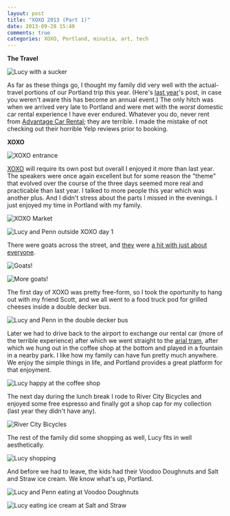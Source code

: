 ```yaml
---
layout: post
title: "XOXO 2013 (Part 1)"
date: 2013-09-28 15:49
comments: true
categories: XOXO, Portland, minutia, art, tech
---
```


**The Travel**

![Lucy with a sucker](/images/Portland/Sep_19_6_04_54.jpg "Travel is a little bit better if you have a sucker")

As far as these things go, I thought my family did very well with the actual-travel portions of our Portland trip this year. (Here's [last year]({{site.baseurl}}/2012/09/23/xoxo/)'s post, in case you weren't aware this has become an annual event.) The only hitch was when we arrived very late to Portland and were met with the *worst* domestic car rental experience I have ever endured. Whatever you do, never rent from [Advantage Car Rental](http://www.yelp.com/biz/advantage-car-rental-portland#hrid:oj7pmES5lP4-TtjNWtMX9g); they are terrible. I made the mistake of not checking out their horrible Yelp reviews prior to booking.

**XOXO**

![XOXO entrance](/images/Portland/Sep_20_11_16_18.jpg "XOXO entrance")

[XOXO](http://2013.xoxofest.com/) will require its own post but overall I enjoyed it more than last year. The speakers were once again excellent but for some reason the "theme" that evolved over the course of the three days seemed more real and practicable than last year. I talked to more people this year which was another plus. And I didn't stress about the parts I missed in the evenings. I just enjoyed my time in Portland with my family.

![XOXO Market](/images/Portland/Sep_20_11_08_50.jpg "XOXO Market")

![Lucy and Penn outside XOXO day 1](/images/Portland/Sep_20_11_20_16.jpg "[Lucy and Penn outside XOXO day 1")

There were goats across the street, and [they](https://twitter.com/urbangoatspdx) were [a hit with just about everyone](https://twitter.com/search?q=%23xoxofest%20goats&src=typd).

![Goats!](/images/Portland/Sep_20_12_05_40.jpg)

![More goats!](/images/Portland/Sep_20_12_06_11.jpg)

The first day of XOXO was pretty free-form, so I took the oportunity to hang out with my friend Scott, and we all went to a food truck pod for grilled cheeses inside a double decker bus.

![Lucy and Penn in the double decker bus](/images/Portland/Sep_20_1_24_30.jpg)

Later we had to drive back to the airport to exchange our rental car (more of the terrible experience) after which we went straight to the [arial tram](http://gobytram.com/), after which we hung out in the coffee shop at the bottom and played in a fountain in a nearby park. I like how my family can have fun pretty much anywhere. We enjoy the simple things in life, and Portland provides a great platform for that enjoyment.

![Lucy happy at the coffee shop](/images/Portland/Sep_20_4_47_07.jpg)

The next day during the lunch break I rode to River City Bicycles and enjoyed some free espresso and finally got a shop cap for my collection (last year they didn't have any).

![River City Bicycles](/images/Portland/Sep_21_3_38_04.jpg)

The rest of the family did some shopping as well, Lucy fits in well aesthetically. 

![Lucy shopping](/images/Portland/Sep_21_6_27_54.jpg)

And before we had to leave, the kids had their Voodoo Doughnuts and Salt and Straw ice cream. We know what's up, Portland.

![Lucy and Penn eating at Voodoo Doughnuts](/images/Portland/Sep_22_10_31_31.jpg)

![Lucy eating ice cream at Salt and Straw](/images/Portland/Sep_22_7_18_29.jpg)